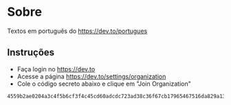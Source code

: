 # Sobre
Textos em português do https://dev.to/portugues

## Instruções
- Faça login no https://dev.to
- Acesse a página https://dev.to/settings/organization 
- Cole o código secreto abaixo e clique em "Join Organization"
```
4559b2ae0204a3c4f5b6cf3f4c45cd60adcdc723ad38c36f67cb17965467516da829a138f69426713dedb4fda98986f5395d
```
